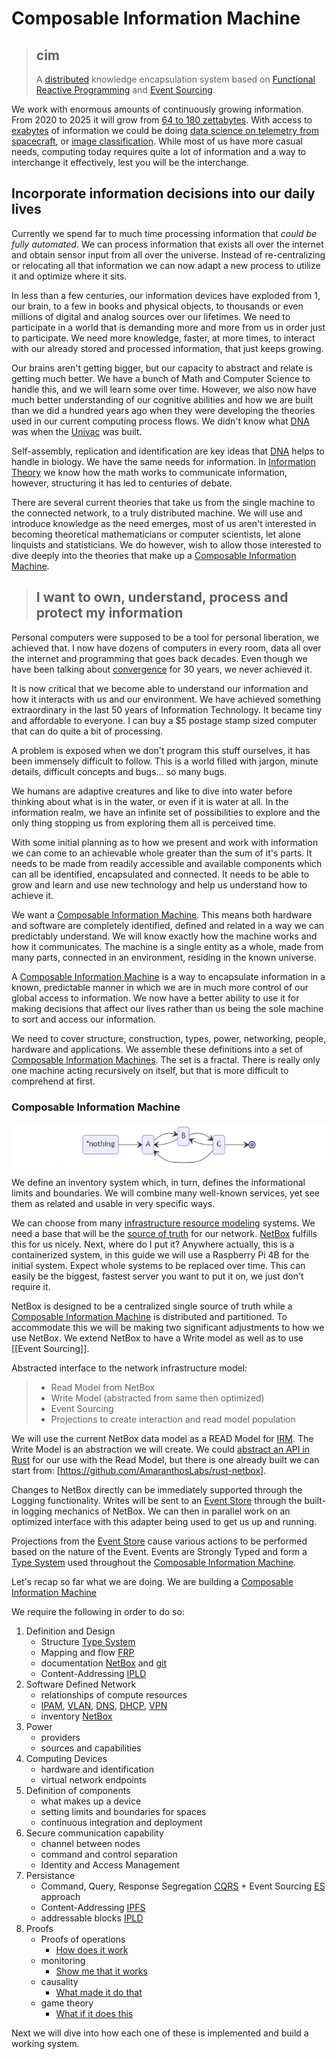 # Composable Information Machine

> ## cim
> A [distributed](https://www.splunk.com/en_us/data-insider/what-are-distributed-systems.html) knowledge encapsulation system based on [Functional Reactive Programming](https://codedocs.org/what-is/functional-reactive-programming) and [Event Sourcing](https://www.eventstore.com/blog/what-is-event-sourcing).

We work with enormous amounts of continuously growing information. From 2020 to 2025 it will grow from [64 to 180 zettabytes](https://www.statista.com/statistics/871513/worldwide-data-created/). With access to [exabytes](https://www.backblaze.com/blog/what-is-an-exabyte/) of information we could be doing [data science on telemetry from spacecraft](https://ntrs.nasa.gov/citations/20100021335), or [image classification](https://www.kaggle.com/datasets/puneet6060/intel-image-classification). While most of us have more casual needs, computing today requires quite a lot of information and a way to interchange it effectively, lest you will be the interchange.

## Incorporate information decisions into our daily lives

Currently we spend far to much time processing information that *could be fully automated*. We can process information that exists all over the internet and obtain sensor input from all over the universe. Instead of re-centralizing or relocating all that information we can now adapt a new process to utilize it and optimize where it sits.

In less than a few centuries, our information devices have exploded from 1, our brain, to a few in books and physical objects, to thousands or even millions of digital and analog sources over our lifetimes. We need to participate in a world that is demanding more and more from us in order just to participate. We need more knowledge, faster, at more times, to interact with our already stored and processed information, that just keeps growing.

Our brains aren't getting bigger, but our capacity to abstract and relate is getting much better. We have a bunch of Math and Computer Science to handle this, and we will learn some over time. However, we also now have much better understanding of our cognitive abilities and how we are built than we did a hundred years ago when they were developing the theories used in our current computing process flows. We didn't know what [DNA](https://medlineplus.gov/genetics/understanding/basics/dna/) was when the [Univac](https://ethw.org/UNIVAC) was built.

Self-assembly, replication and identification are key ideas that [DNA](doc/DNA.md) helps to handle in biology. We have the same needs for information. In [Information Theory](doc/Information%20Theory.md) we know how the math works to communicate information, however, structuring it has led to centuries of debate.

There are several current theories that take us from the single machine to the connected network, to a truly distributed machine.  We will use and introduce knowledge as the need emerges, most of us aren't interested in becoming theoretical mathematicians or computer scientists, let alone linquists and statisticians. We do however, wish to allow those interested to dive deeply into the theories that make up a [Composable Information Machine](doc/cim.md).

> ## I want to own, understand, process and protect my information

Personal computers were supposed to be a tool for personal liberation, we achieved that. I now have dozens of computers in every room, data all over the internet and programming that goes back decades. Even though we have been talking about [convergence](doc/convergence.md) for 30 years, we never achieved it.

It is now critical that we become able to understand our information and how it interacts with us and our environment.  We have achieved something extraordinary in the last 50 years of Information Technology. It became tiny and affordable to everyone. I can buy a $5 postage stamp sized computer that can do quite a bit of processing.

A problem is exposed when we don't program this stuff ourselves, it has been immensely difficult to follow. This is a world filled with jargon, minute details, difficult concepts and bugs... so many bugs.

We humans are adaptive creatures and like to dive into water before thinking about what is in the water, or even if it is water at all. In the information realm, we have an infinite set of possibilities to explore and the only thing stopping us from exploring them all is perceived time.

With some initial planning as to how we present and work with information we can come to an achievable whole greater than the sum of it's parts. It needs to be made from readily accessible and available components which can all be identified, encapsulated and connected. It needs to be able to grow and learn and use new technology and help us understand how to achieve it.

We want a [Composable Information Machine](doc/cim.md). This means both hardware and software are completely identified, defined and related in a way we can predictably understand. We will know exactly how the machine works and how it communicates. The machine is a single entity as a whole, made from many parts, connected in an environment, residing in the known universe.

A [Composable Information Machine](doc/cim.md) is a way to encapsulate information in a known, predictable manner in which we are in much more control of our global access to information. We now have a better ability to use it for making decisions that affect our lives rather than us being the sole machine to sort and access our information.

We need to cover structure, construction, types, power, networking, people, hardware and applications.  We assemble these definitions into a set of [Composable Information Machines](doc/cim.md). The set is a fractal. There is really only one machine acting recursively on itself, but that is more difficult to comprehend at first.

### Composable Information Machine

![cimTruth](img/cimState.png)

We define an inventory system which, in turn, defines the informational limits and boundaries. We will combine many well-known services, yet see them as related and usable in very specific ways.

We can choose from many [infrastructure resource modeling](doc/irm.md) systems. We need a base that will be the [source of truth](https://en.wikipedia.org/wiki/Single_source_of_truth) for our network. [NetBox](https://docs.netbox.dev/en/stable/) fulfills this for us nicely. Next, where do I put it? Anywhere actually, this is a containerized system, in this guide we will use a Raspberry Pi 4B for the initial system. Expect whole systems to be replaced over time. This can easily be the biggest, fastest server you want to put it on, we just don't require it.

NetBox is designed to be a centralized single source of truth while a [Composable Information Machine](doc/cim.md) is distributed and partitioned. To accommodate this we will be making two significant adjustments to how we use NetBox. We extend NetBox to have a Write model as well as to use [[Event Sourcing]].

Abstracted interface to the network infrastructure model: 

>* Read Model from NetBox
>* Write Model (abstracted from same then optimized)
>* Event Sourcing
>* Projections to create interaction and read model population

We will use the current NetBox data model as a READ Model for [IRM](doc/irm.md). The Write Model is an abstraction we will create. We could [abstract an API in Rust](https://openapi-generator.tech/docs/generators/rust/) for our use with the Read Model, but there is one already built we can start from: [https://github.com/AmaranthosLabs/rust-netbox]. 

Changes to NetBox directly can be immediately supported through the Logging functionality. Writes will be sent to an [Event Store](https://www.eventstore.com/) through the built-in logging mechanics of NetBox. We can then in parallel work on an optimized interface with this adapter being used to get us up and running.

Projections from the [Event Store](https://www.eventstore.com/) cause various actions to be performed based on the nature of the Event. Events are Strongly Typed and form a [Type System](doc/Type%20System.md) used throughout the [Composable Information Machine](doc/cim.md).

Let's recap so far what we are doing.
We are building a [Composable Information Machine](doc/cim.md)

We require the following in order to do so:

   1. Definition and Design
      * Structure [Type System](http://lucacardelli.name/Papers/TypeSystems.pdf)
      * Mapping and flow [FRP](http://neilsculthorpe.com/publications/safe-efficient-FRP.pdf)
      * documentation [NetBox](https://docs.netbox.dev/en/stable/) and [git](https://git-scm.com)
      * Content-Addressing [IPLD](https://ipld.io)
   2. Software Defined Network
      * relationships of compute resources
      * [IPAM](https://www.infoblox.com/glossary/ipam-ip-address-management/), [VLAN](https://www.guru99.com/vlan-definition-types-advantages.html), [DNS](https://www.cloudflare.com/learning/dns/what-is-dns/), [DHCP](https://www.lifewire.com/what-is-dhcp-2625848), [VPN](https://www.cisco.com/c/en/us/products/security/vpn-endpoint-security-clients/what-is-vpn.html)
      * inventory [NetBox](https://docs.netbox.dev/en/stable/)
   3. Power
      * providers
      * sources and capabilities
   4. Computing Devices
      * hardware and identification
      * virtual network endpoints  
   5. Definition of components
      * what makes up a device
      * setting limits and boundaries for spaces
      * continuous integration and deployment
   6. Secure communication capability
      * channel between nodes
      * command and control separation
      * Identity and Access Management
   7. Persistance
      * Command, Query, Response Segregation [CQRS](https://www.geeksforgeeks.org/what-is-cqrs/) + Event Sourcing [ES](doc/Event%20Sourcing.md) approach
      * Content-Addressing [IPFS](https://ipfs.io)
      * addressable blocks [IPLD](https://ipld.io)
   8. Proofs
      * Proofs of operations
        * [How does it work](https://typedefs.com/)
      * monitoring
        * [Show me that it works](https://checkmk.com/)
      * causality
        * [What made it do that](https://www.amazon.com/Book-Why-Science-Cause-Effect/dp/046509760X)
      * game theory
        * [What if it does this](https://arxiv.org/abs/1711.07059v2)

Next we will dive into how each one of these is implemented and build a working system.
